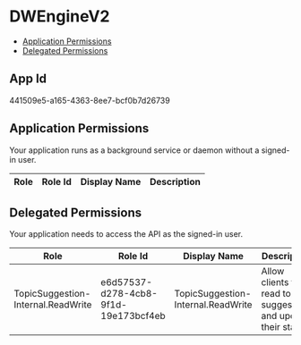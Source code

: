 # DWEngineV2
- [Application Permissions](#application-permissions)
- [Delegated Permissions](#delegated-permissions)

## App Id
441509e5-a165-4363-8ee7-bcf0b7d26739

## Application Permissions
Your application runs as a background service or daemon without a signed-in user.

| Role | Role Id | Display Name | Description |
|---|---|---|---|

## Delegated Permissions
Your application needs to access the API as the signed-in user. 

| Role | Role Id | Display Name | Description |
|---|---|---|---|
| TopicSuggestion-Internal.ReadWrite | e6d57537-d278-4cb8-9f1d-19e173bcf4eb | TopicSuggestion-Internal.ReadWrite | Allow clients to read topic suggestions and update their status |

